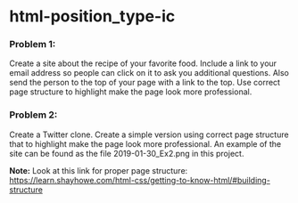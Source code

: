 # html-position_type-ic

### Problem 1:
Create a site about the recipe of your favorite food. Include a link to your email address so people can click on it to ask you additional questions. Also send the person to the top of your page with a link to the top. Use correct page structure to highlight make the page look more professional.

### Problem 2:
Create a Twitter clone. Create a simple version using correct page structure that to highlight make the page look more professional. An example of the site can be found as the file 2019-01-30_Ex2.png in this project.

<strong>Note:</strong> Look at this link for proper page structure: https://learn.shayhowe.com/html-css/getting-to-know-html/#building-structure
